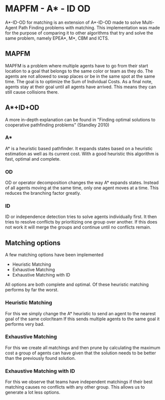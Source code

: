 # MAPFM - A* - ID OD
A*-ID-OD for matching is an extension of A*-ID-OD made to solve Multi-Agent Path Finding problems with matching.
This implementation was made for the purpose of comparing it to other algorithms that try and solve the same problem,
namely EPEA*, M*, CBM and ICTS.

## MAPFM
MAPFM is a problem where multiple agents have to go from their start location to a goal that belongs to the same color or team as they do.
The agents are not allowed to swap places or be in the same spot at the same time.
The goal is to optimize the Sum of Individual Costs.
As a final note, agents stay at their goal until all agents have arrived. This means they can still cause collisions there.

## A*+ID+OD
A more in-depth explanation can be found in "Finding optimal solutions to cooperative pathfinding problems" (Standley 2010)
### A*
A* is a heuristic based pathfinder.
It expands states based on a heuristic estimation as well as its current cost.
With a good heuristic this algorithm is fast, optimal and complete.

### OD
OD or operator decomposition changes the way A* expands states.
Instead of all agents moving at the same time, only one agent moves at a time. This reduces the branching factor greatly.

### ID
ID or independence detection tries to solve agents individually first.
It then tries to resolve conflicts by prioritizing one group over another.
If this does not work it will merge the groups and continue until no conflicts remain.

## Matching options
A few matching options have been implemented
- Heuristic Matching
- Exhaustive Matching
- Exhaustive Matching with ID

All options are both complete and optimal.
Of these heuristic matching performs by far the worst. 

### Heuristic Matching
For this we simply change the A* heuristic to send an agent to the nearest goal of the same color/team
If this sends multiple agents to the same goal it performs very bad.

### Exhaustive Matching
For this we create all matchings and then prune by calculating the maximum cost a group of agents can have given that the solution needs to be better than the previously found solution.

### Exhaustive Matching with ID
For this we observe that teams have independent matchings if their best matching causes no conflicts with any other group.
This allows us to generate a lot less options.
